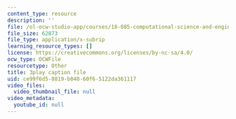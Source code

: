 ```yaml
---
content_type: resource
description: ''
file: /ol-ocw-studio-app/courses/18-085-computational-science-and-engineering-i-fall-2008/ce99f6d58819b04060f65122da361117_bciGyT6eeOE.srt
file_size: 62873
file_type: application/x-subrip
learning_resource_types: []
license: https://creativecommons.org/licenses/by-nc-sa/4.0/
ocw_type: OCWFile
resourcetype: Other
title: 3play caption file
uid: ce99f6d5-8819-b040-60f6-5122da361117
video_files:
  video_thumbnail_file: null
video_metadata:
  youtube_id: null
---
```

